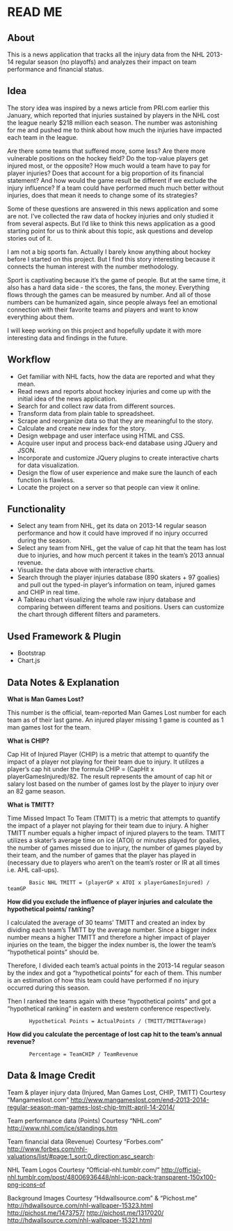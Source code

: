 READ ME
==========

About
----------------------
This is a news application that tracks all the injury data from the NHL 2013-14 regular season (no playoffs) and analyzes their impact on team performance and financial status.


Idea
----------------------
The story idea was inspired by a news article from PRI.com earlier this January, which reported that injuries sustained by players in the NHL cost the league nearly $218 million each season. The number was astonishing for me and pushed me to think about how much the injuries have impacted each team in the league.

Are there some teams that suffered more, some less? Are there more vulnerable positions on the hockey field? Do the top-value players get injured most, or the opposite? How much would a team have to pay for player injuries? Does that account for a big proportion of its financial statement? And how would the game result be different if we exclude the injury influence? If a team could have performed much much better without injuries, does that mean it needs to change some of its strategies?

Some of these questions are answered in this news application and some are not. I’ve collected the raw data of hockey injuries and only studied it from several aspects. But I’d like to think this news application as a good starting point for us to think about this topic, ask questions and develop stories out of it.

I am not a big sports fan. Actually I barely know anything about hockey before I started on this project. But I find this story interesting because it connects the human interest with the number methodology. 

Sport is captivating because it’s the game of people. But at the same time, it also has a hard data side - the scores, the fans, the money. Everything flows through the games can be measured by number. And all of those numbers can be humanized again, since people always feel an emotional connection with their favorite teams and players and want to know everything about them.

I will keep working on this project and hopefully update it with more interesting data and findings in the future.

Workflow
----------------------
- Get familiar with NHL facts, how the data are reported and what they mean.
- Read news and reports about hockey injuries and come up with the initial idea of the news application.
- Search for and collect raw data from different sources.
- Transform data from plain table to spreadsheet.
- Scrape and reorganize data so that they are meaningful to the story.
- Calculate and create new index for the story.
- Design webpage and user interface using HTML and CSS.
- Acquire user input and process back-end database using JQuery and JSON.
- Incorporate and customize JQuery plugins to create interactive charts for data visualization.
- Design the flow of user experience and make sure the launch of each function is flawless.
- Locate the project on a server so that people can view it online.

Functionality
----------------------
- Select any team from NHL, get its data on 2013-14 regular season performance and how it could have improved if no injury occurred during the season.
- Select any team from NHL, get the value of cap hit that the team has lost due to injuries, and how much percent it takes in the team’s 2013 annual revenue.
- Visualize the data above with interactive charts.  
- Search through the player injuries database (890 skaters + 97 goalies) and pull out the typed-in player’s information on team, injured games and CHIP in real time.
- A Tableau chart visualizing the whole raw injury database and comparing between different teams and positions. Users can customize the chart through different filters and parameters. 

Used Framework & Plugin
----------------------
- Bootstrap
- Chart.js

Data Notes & Explanation
----------------------

<b>What is Man Games Lost?</b>

This number is the official, team-reported Man Games Lost number for each team as of their last game. An injured player missing 1 game is counted as 1 man games lost for the team. 

<b>What is CHIP?</b>

Cap Hit of Injured Player (CHIP) is a metric that attempt to quantify the impact of a player not playing for their team due to injury. It utilizes a player’s cap hit under the formula CHIP = (CapHit x playerGamesInjured)/82. The result represents the amount of cap hit or salary lost based on the number of games lost by the player to injury over an 82 game season.

<b>What is TMITT?</b>

Time Missed Impact To Team (TMITT) is a metric that attempts to quantify the impact of a player not playing for their team due to injury. A higher TMITT number equals a higher impact of injured players to the team. TMITT utilizes a skater’s average time on ice (ATOI) or minutes played for goalies, the number of games missed due to injury, the number of games played by their team, and the number of games that the player has played in (necessary due to players who aren’t on the team’s roster or IR at all times i.e. AHL call-ups).

           Basic NHL TMITT = (playerGP x ATOI x playerGamesInjured) / teamGP

<b>How did you exclude the influence of player injuries and calculate the hypothetical points/ ranking?</b>

I calculated the average of 30 teams’ TMITT and created an index by dividing each team’s TMITT by the average number. Since a bigger index number means a higher TMITT and therefore a higher impact of player injuries on the team, the bigger the index number is, the lower the team’s “hypothetical points” should be. 

Therefore, I divided each team’s actual points in the 2013-14 regular season by the index and got a “hypothetical points” for each of them. This number is an estimation of how this team could have performed if no injury occurred during this season. 

Then I ranked the teams again with these “hypothetical points” and got a “hypothetical ranking” in eastern and western conference respectively.

           Hypothetical Points = ActualPoints / (TMITT/TMITTAverage) 

<b>How did you calculate the percentage of lost cap hit to the team’s annual revenue?</b>

           Percentage = TeamCHIP / TeamRevenue

Data & Image Credit
----------------------
Team & player injury data (Injured, Man Games Lost, CHIP, TMITT)
Courtesy “Mangameslost.com”
http://www.mangameslost.com/end-2013-2014-regular-season-man-games-lost-chip-tmitt-april-14-2014/

Team performance data (Points)
Courtesy “NHL.com”
http://www.nhl.com/ice/standings.htm

Team financial data (Revenue)
Courtesy “Forbes.com”
http://www.forbes.com/nhl-valuations/list/#page:1_sort:0_direction:asc_search:

NHL Team Logos 
Courtesy “Official-nhl.tumblr.com/”
http://official-nhl.tumblr.com/post/48006936448/nhl-icon-pack-transparent-150x100-png-icons-of

Background Images
Courtesy “Hdwallsource.com” & “Pichost.me”
http://hdwallsource.com/nhl-wallpaper-15323.html
http://pichost.me/1473757/
http://pichost.me/1317020/
http://hdwallsource.com/nhl-wallpaper-15321.html
